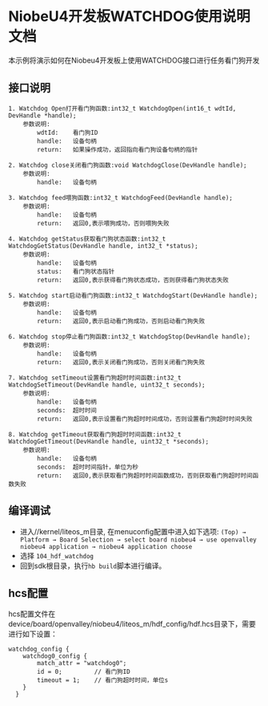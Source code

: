 # NiobeU4开发板WATCHDOG使用说明文档
本示例将演示如何在Niobeu4开发板上使用WATCHDOG接口进行任务看门狗开发

## 接口说明

```
1. Watchdog Open打开看门狗函数:int32_t WatchdogOpen(int16_t wdtId,  DevHandle *handle);
    参数说明: 
        wdtId:    看门狗ID
        handle:   设备句柄
        return:   如果操作成功，返回指向看门狗设备句柄的指针

2. Watchdog close关闭看门狗函数:void WatchdogClose(DevHandle handle);
    参数说明: 
        handle:   设备句柄
        
3. Watchdog feed喂狗函数:int32_t WatchdogFeed(DevHandle handle);
    参数说明: 
        handle:   设备句柄
        return:   返回0,表示喂狗成功，否则喂狗失败
        
4. Watchdog getStatus获取看门狗状态函数:int32_t WatchdogGetStatus(DevHandle handle, int32_t *status);
    参数说明: 
        handle:   设备句柄
        status:   看门狗状态指针
        return:   返回0,表示获得看门狗状态成功，否则获得看门狗状态失败

5. Watchdog start启动看门狗函数:int32_t WatchdogStart(DevHandle handle);
    参数说明: 
        handle:   设备句柄
        return:   返回0,表示启动看门狗成功，否则启动看门狗失败    
        
6. Watchdog stop停止看门狗函数:int32_t WatchdogStop(DevHandle handle);
    参数说明: 
        handle:   设备句柄
        return:   返回0,表示关闭看门狗成功，否则关闭看门狗失败 

7. Watchdog setTimeout设置看门狗超时时间函数:int32_t WatchdogSetTimeout(DevHandle handle, uint32_t seconds);
    参数说明: 
        handle:   设备句柄
        seconds:  超时时间
        return:   返回0,表示设置看门狗超时时间成功，否则设置看门狗超时时间失败 
        
8. Watchdog getTimeout获取看门狗超时时间函数:int32_t WatchdogGetTimeout(DevHandle handle, uint32_t *seconds);
    参数说明: 
        handle:   设备句柄
        seconds:  超时时间指针，单位为秒
        return:   返回0,表示获取看门狗超时时间函数成功，否则获取看门狗超时时间函数失败 
```

## 编译调试

- 进入//kernel/liteos_m目录, 在menuconfig配置中进入如下选项:
  `(Top) → Platform → Board Selection → select board niobeu4 → use openvalley niobeu4 application → niobeu4 application choose`
- 选择 `104_hdf_watchdog`
- 回到sdk根目录，执行`hb build`脚本进行编译。

## hcs配置

hcs配置文件在device/board/openvalley/niobeu4/liteos_m/hdf_config/hdf.hcs目录下，需要进行如下设置：

```
watchdog_config {
    watchdog0_config {
        match_attr = "watchdog0";
        id = 0;         // 看门狗ID
        timeout = 1;    // 看门狗超时时间，单位s
    }
  }
```
